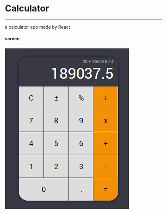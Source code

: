 # Calculator
---
a calculator app made by React

##### screen
![Calculator app - made by React](https://raw.githubusercontent.com/BiskremMuhammad/react-calculator/master/screen.png)
